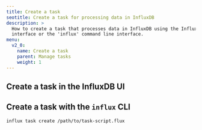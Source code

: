 ```yaml
---
title: Create a task
seotitle: Create a task for processing data in InfluxDB
description: >
  How to create a task that processes data in InfluxDB using the InfluxDB user
  interface or the 'influx' command line interface.
menu:
  v2_0:
    name: Create a task
    parent: Manage tasks
    weight: 1
---
```



## Create a task in the InfluxDB UI


## Create a task with the `influx` CLI

```sh
influx task create /path/to/task-script.flux
```
